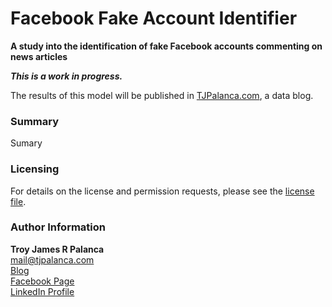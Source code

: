 # Facebook Fake Account Identifier
**A study into the identification of fake Facebook accounts commenting on news articles**

***This is a work in progress.***

The results of this model will be published in [TJPalanca.com](http://www.tjpalanca.com), a data blog.

### Summary

Sumary

### Licensing

For details on the license and permission requests, please see the [license file](https://github.com/tjpalanca/facebook-fake-accounts/blob/master/LICENSE.md).

### Author Information

**Troy James R Palanca**  
mail@tjpalanca.com  
[Blog](http://www.tjpalanca.com)  
[Facebook Page](http://www.facebook.com/tjpalanca.blog)  
[LinkedIn Profile](http://ph.linkedin.com/in/tjpalanca)   